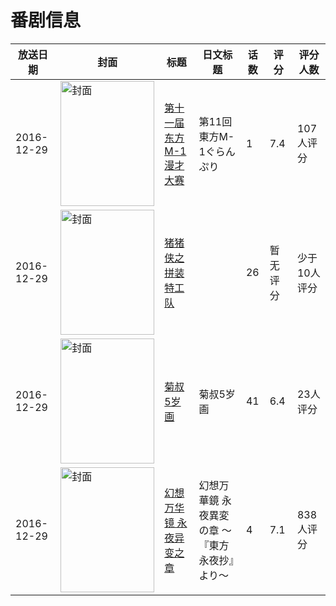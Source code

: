 # 番剧信息

|放送日期|封面|标题|日文标题|话数|评分|评分人数|
|---|---|---|---|---|---|---|
|2016-12-29|<img src="https://lain.bgm.tv/pic/cover/c/9e/49/204678_9og97.jpg" alt="封面" style="width:150px;height:200px;object-fit:cover;">|[第十一届东方M-1漫才大赛](https://bangumi.tv/subject/204678)|第11回東方M-1ぐらんぷり|1|7.4|107人评分|
|2016-12-29|<img src="https://lain.bgm.tv/pic/cover/c/44/d7/384731_G9UCg.jpg" alt="封面" style="width:150px;height:200px;object-fit:cover;">|[猪猪侠之拼装特工队](https://bangumi.tv/subject/384731)||26|暂无评分|少于10人评分|
|2016-12-29|<img src="https://lain.bgm.tv/pic/cover/c/9e/be/204685_y6zvb.jpg" alt="封面" style="width:150px;height:200px;object-fit:cover;">|[菊叔5岁画](https://bangumi.tv/subject/204685)|菊叔5岁画|41|6.4|23人评分|
|2016-12-29|<img src="https://lain.bgm.tv/pic/cover/c/e8/9c/195661_19NdT.jpg" alt="封面" style="width:150px;height:200px;object-fit:cover;">|[幻想万华镜 永夜异变之章](https://bangumi.tv/subject/195661)|幻想万華鏡 永夜異変の章 ～『東方永夜抄』より～|4|7.1|838人评分|
